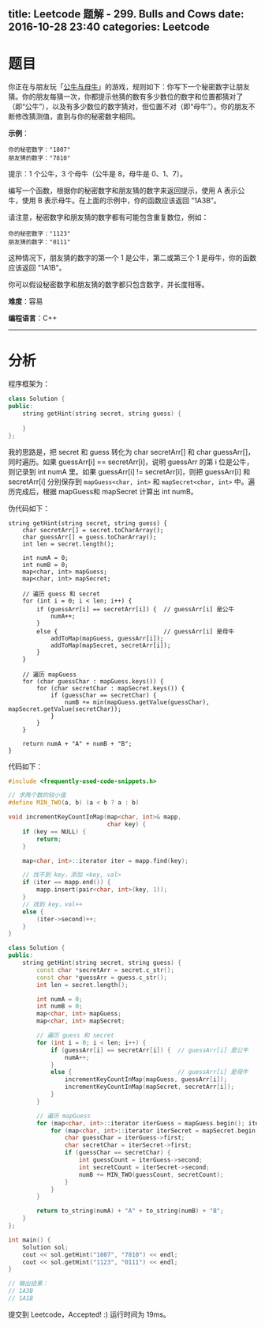 title: Leetcode 题解 - 299. Bulls and Cows
date: 2016-10-28 23:40
categories: Leetcode
---

# 题目

你正在与朋友玩「[公牛与母牛](https://en.wikipedia.org/wiki/Bulls_and_Cows)」的游戏，规则如下：你写下一个秘密数字让朋友猜。你的朋友每猜一次，你都提示他猜的数有多少数位的数字和位置都猜对了（即“公牛”），以及有多少数位的数字猜对，但位置不对（即“母牛”）。你的朋友不断修改猜测值，直到与你的秘密数字相同。

<!-- more -->

**示例**：

    你的秘密数字："1807"
    朋友猜的数字："7810"

提示：1 个公牛，3 个母牛（公牛是 8，母牛是 0、1、7）。

编写一个函数，根据你的秘密数字和朋友猜的数字来返回提示，使用 A 表示公牛，使用 B 表示母牛。在上面的示例中，你的函数应该返回 “1A3B”。

请注意，秘密数字和朋友猜的数字都有可能包含重复数位，例如：

    你的秘密数字："1123"
    朋友猜的数字："0111"

这种情况下，朋友猜的数字的第一个 1 是公牛，第二或第三个 1 是母牛，你的函数应该返回 "1A1B"。

你可以假设秘密数字和朋友猜的数字都只包含数字，并长度相等。

**难度**：容易

**编程语言**：C++

---

# 分析

程序框架为：

```cpp
class Solution {
public:
    string getHint(string secret, string guess) {
        
    }
};
```

我的思路是，把 secret 和 guess 转化为 char secretArr[] 和 char guessArr[]，同时遍历。如果 guessArr[i] == secretArr[i]，说明 guessArr 的第 i 位是公牛，则记录到 int numA 里。如果 guessArr[i] != secretArr[i]，则把 guessArr[i] 和 secretArr[i] 分别保存到 `mapGuess<char, int>` 和 `mapSecret<char, int>` 中。遍历完成后，根据 mapGuess和 mapSecret 计算出 int numB。

伪代码如下：

```
string getHint(string secret, string guess) {
    char secretArr[] = secret.toCharArray();
    char guessArr[] = guess.toCharArray();
    int len = secret.length();

    int numA = 0;
    int numB = 0;
    map<char, int> mapGuess;
    map<char, int> mapSecret;

    // 遍历 guess 和 secret
    for (int i = 0; i < len; i++) {
        if (guessArr[i] == secretArr[i]) {  // guessArr[i] 是公牛
            numA++;
        }
        else {                              // guessArr[i] 是母牛
            addToMap(mapGuess, guessArr[i]);
            addToMap(mapSecret, secretArr[i]);
        }
    }

    // 遍历 mapGuess
    for (char guessChar : mapGuess.keys()) {
        for (char secretChar : mapSecret.keys()) {
            if (guessChar == secretChar) {
                numB += min(mapGuess.getValue(guessChar), mapSecret.getValue(secretChar));
            }
        }
    }

    return numA + "A" + numB + "B";
}
```

代码如下：

```cpp
#include <frequently-used-code-snippets.h>

// 求两个数的较小值
#define MIN_TWO(a, b) (a < b ? a : b)

void incrementKeyCountInMap(map<char, int>& mapp,
                            char key) {
    if (key == NULL) {
        return;
    }

    map<char, int>::iterator iter = mapp.find(key);

    // 找不到 key，添加 <key, val>
    if (iter == mapp.end()) {
        mapp.insert(pair<char, int>(key, 1));
    }
    // 找到 key，val++
    else {
        (iter->second)++;
    }
}

class Solution {
public:
    string getHint(string secret, string guess) {
        const char *secretArr = secret.c_str();
        const char *guessArr = guess.c_str();
        int len = secret.length();

        int numA = 0;
        int numB = 0;
        map<char, int> mapGuess;
        map<char, int> mapSecret;

        // 遍历 guess 和 secret
        for (int i = 0; i < len; i++) {
            if (guessArr[i] == secretArr[i]) {  // guessArr[i] 是公牛
                numA++;
            }
            else {                              // guessArr[i] 是母牛
                incrementKeyCountInMap(mapGuess, guessArr[i]);
                incrementKeyCountInMap(mapSecret, secretArr[i]);
            }
        }

        // 遍历 mapGuess
        for (map<char, int>::iterator iterGuess = mapGuess.begin(); iterGuess != mapGuess.end(); iterGuess++) {
            for (map<char, int>::iterator iterSecret = mapSecret.begin(); iterSecret != mapSecret.end(); iterSecret++) {
                char guessChar = iterGuess->first;
                char secretChar = iterSecret->first;
                if (guessChar == secretChar) {
                    int guessCount = iterGuess->second;
                    int secretCount = iterSecret->second;
                    numB += MIN_TWO(guessCount, secretCount);
                }
            }
        }

        return to_string(numA) + "A" + to_string(numB) + "B";
    }
};

int main() {
    Solution sol;
    cout << sol.getHint("1807", "7810") << endl;
    cout << sol.getHint("1123", "0111") << endl;
}

// 输出结果：
// 1A3B
// 1A1B
```

提交到 Leetcode，Accepted! :) 运行时间为 19ms。
